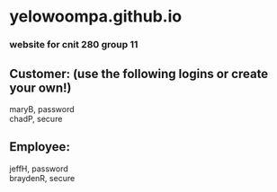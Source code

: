 # yelowoompa.github.io
### website for cnit 280 group 11<br />
## Customer: (use the following logins or create your own!) <br />
maryB, password <br />
chadP, secure <br />
## Employee: <br />
jeffH, password <br />
braydenR, secure <br />
